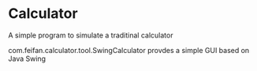 # Calculator
A simple program to simulate a traditinal calculator 

com.feifan.calculator.tool.SwingCalculator provdes a simple GUI based on Java Swing
